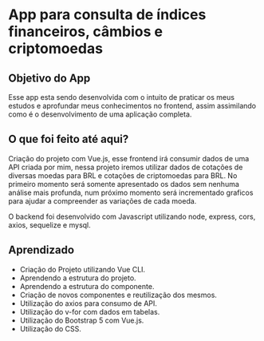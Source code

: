 # App para consulta de índices financeiros, câmbios e criptomoedas

## Objetivo do App

Esse app esta sendo desenvolvida com o intuito de praticar os meus estudos e aprofundar meus conhecimentos no frontend, assim assimilando como é o desenvolvimento de uma aplicação completa.

## O que foi feito até aqui?

Criação do projeto com Vue.js, esse frontend irá consumir dados de uma API criada por mim, nessa projeto iremos utilizar dados de cotações de diversas moedas para BRL e cotações de criptomoedas para BRL. No primeiro momento será somente apresentado os dados sem nenhuma análise mais profunda, num próximo momento será incrementado graficos para ajudar a compreender as variações de cada moeda.

O backend foi desenvolvido com Javascript utilizando node, express, cors, axios, sequelize e mysql.

## Aprendizado

- Criação do Projeto utilizando Vue CLI.
- Aprendendo a estrutura do projeto.
- Aprendendo a estrutura do componente.
- Criação de novos componentes e reutilização dos mesmos.
- Utilização do axios para consumo de API.
- Utilização do v-for com dados em tabelas.
- Utilização do Bootstrap 5 com Vue.js.
- Utilização do CSS.

